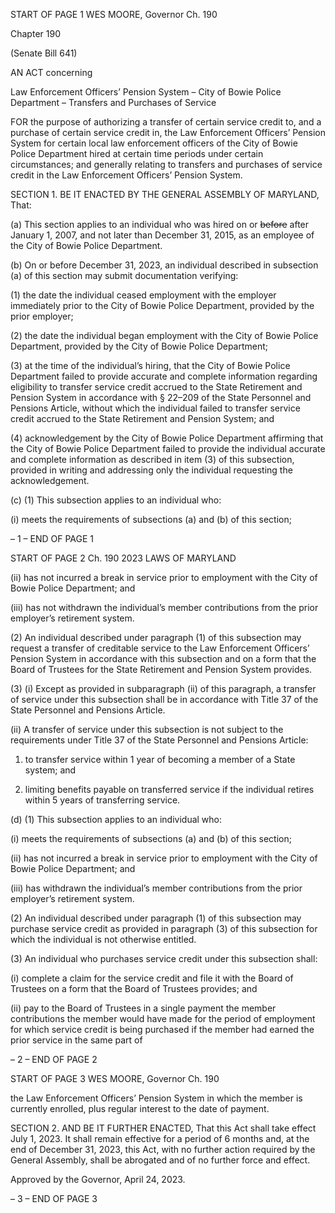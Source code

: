 START OF PAGE 1
WES MOORE, Governor Ch. 190

Chapter 190

(Senate Bill 641)

AN ACT concerning

Law Enforcement Officers’ Pension System – City of Bowie Police Department –
Transfers and Purchases of Service

FOR the purpose of authorizing a transfer of certain service credit to, and a purchase of
certain service credit in, the Law Enforcement Officers’ Pension System for certain
local law enforcement officers of the City of Bowie Police Department hired at certain
time periods under certain circumstances; and generally relating to transfers and
purchases of service credit in the Law Enforcement Officers’ Pension System.

SECTION 1. BE IT ENACTED BY THE GENERAL ASSEMBLY OF MARYLAND,
That:

(a) This section applies to an individual who was hired on or ~~before~~ after January
1, 2007, and not later than December 31, 2015, as an employee of the City of Bowie Police
Department.

(b) On or before December 31, 2023, an individual described in subsection (a) of
this section may submit documentation verifying:

(1) the date the individual ceased employment with the employer
immediately prior to the City of Bowie Police Department, provided by the prior employer;

(2) the date the individual began employment with the City of Bowie Police
Department, provided by the City of Bowie Police Department;

(3) at the time of the individual’s hiring, that the City of Bowie Police
Department failed to provide accurate and complete information regarding eligibility to
transfer service credit accrued to the State Retirement and Pension System in accordance
with § 22–209 of the State Personnel and Pensions Article, without which the individual
failed to transfer service credit accrued to the State Retirement and Pension System; and

(4) acknowledgement by the City of Bowie Police Department affirming
that the City of Bowie Police Department failed to provide the individual accurate and
complete information as described in item (3) of this subsection, provided in writing and
addressing only the individual requesting the acknowledgement.

(c) (1) This subsection applies to an individual who:

(i) meets the requirements of subsections (a) and (b) of this section;

– 1 –
END OF PAGE 1

START OF PAGE 2
Ch. 190 2023 LAWS OF MARYLAND

(ii) has not incurred a break in service prior to employment with the
City of Bowie Police Department; and

(iii) has not withdrawn the individual’s member contributions from
the prior employer’s retirement system.

(2) An individual described under paragraph (1) of this subsection may
request a transfer of creditable service to the Law Enforcement Officers’ Pension System
in accordance with this subsection and on a form that the Board of Trustees for the State
Retirement and Pension System provides.

(3) (i) Except as provided in subparagraph (ii) of this paragraph, a
transfer of service under this subsection shall be in accordance with Title 37 of the State
Personnel and Pensions Article.

(ii) A transfer of service under this subsection is not subject to the
requirements under Title 37 of the State Personnel and Pensions Article:

1. to transfer service within 1 year of becoming a member of
a State system; and

2. limiting benefits payable on transferred service if the
individual retires within 5 years of transferring service.

(d) (1) This subsection applies to an individual who:

(i) meets the requirements of subsections (a) and (b) of this section;

(ii) has not incurred a break in service prior to employment with the
City of Bowie Police Department; and

(iii) has withdrawn the individual’s member contributions from the
prior employer’s retirement system.

(2) An individual described under paragraph (1) of this subsection may
purchase service credit as provided in paragraph (3) of this subsection for which the
individual is not otherwise entitled.

(3) An individual who purchases service credit under this subsection shall:

(i) complete a claim for the service credit and file it with the Board
of Trustees on a form that the Board of Trustees provides; and

(ii) pay to the Board of Trustees in a single payment the member
contributions the member would have made for the period of employment for which service
credit is being purchased if the member had earned the prior service in the same part of

– 2 –
END OF PAGE 2

START OF PAGE 3
WES MOORE, Governor Ch. 190

the Law Enforcement Officers’ Pension System in which the member is currently enrolled,
plus regular interest to the date of payment.

SECTION 2. AND BE IT FURTHER ENACTED, That this Act shall take effect July
1, 2023. It shall remain effective for a period of 6 months and, at the end of December 31,
2023, this Act, with no further action required by the General Assembly, shall be abrogated
and of no further force and effect.

Approved by the Governor, April 24, 2023.

– 3 –
END OF PAGE 3